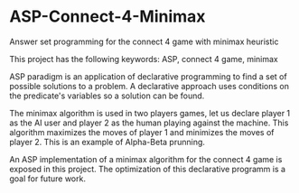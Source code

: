 # ASP-Connect-4-Minimax
Answer set programming for the connect 4 game with minimax heuristic

This project has the following keywords: ASP, connect 4 game, minimax

ASP paradigm is an application of declarative programming to find a set of possible solutions to a problem. A declarative approach uses conditions on the predicate's variables so a solution can be found.

The minimax algorithm is used in two players games, let us declare player 1 as the AI user and player 2 as the human playing against the machine. This algorithm maximizes the moves of player 1 and minimizes the moves of player 2. This is an example of Alpha-Beta prunning.

An ASP implementation of a minimax algorithm for the connect 4 game is exposed in this project. The optimization of this declarative programm is a goal for future work.
